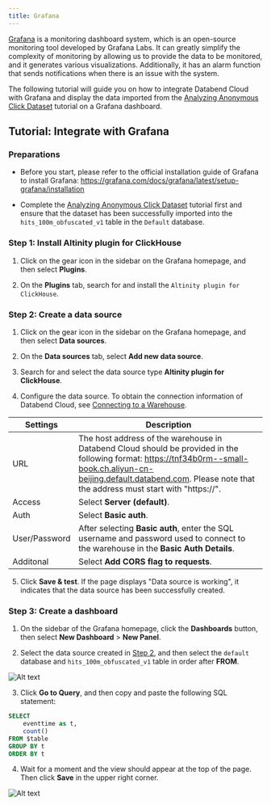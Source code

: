 ```yaml
---
title: Grafana
---
```


[Grafana](https://grafana.com/) is a monitoring dashboard system, which is an open-source monitoring tool developed by Grafana Labs. It can greatly simplify the complexity of monitoring by allowing us to provide the data to be monitored, and it generates various visualizations. Additionally, it has an alarm function that sends notifications when there is an issue with the system.

The following tutorial will guide you on how to integrate Databend Cloud with Grafana and display the data imported from the [Analyzing Anonymous Click Dataset](../01-getting-started/04-tutorials-datasets/01-tutorial1.md) tutorial on a Grafana dashboard.

## Tutorial: Integrate with Grafana

### Preparations

- Before you start, please refer to the official installation guide of Grafana to install Grafana: https://grafana.com/docs/grafana/latest/setup-grafana/installation

- Complete the [Analyzing Anonymous Click Dataset](../01-getting-started/04-tutorials-datasets/01-tutorial1.md) tutorial first and ensure that the dataset has been successfully imported into the `hits_100m_obfuscated_v1` table in the `Default` database.

### Step 1: Install Altinity plugin for ClickHouse

1. Click on the gear icon in the sidebar on the Grafana homepage, and then select **Plugins**.

2. On the **Plugins** tab, search for and install the `Altinity plugin for ClickHouse`.

### Step 2: Create a data source

1. Click on the gear icon in the sidebar on the Grafana homepage, and then select **Data sources**.

2. On the **Data sources** tab, select **Add new data source**.

3. Search for and select the data source type **Altinity plugin for ClickHouse**.

4. Configure the data source. To obtain the connection information of Databend Cloud, see [Connecting to a Warehouse](../02-using-databend-cloud/00-warehouses.md#connecting-to-a-warehouse-connecting).

 Settings       | Description
---------------|---------------------------------------------------------------------------------------------------------------------------
 URL           | The host address of the warehouse in Databend Cloud should be provided in the following format: https://tnf34b0rm--small-book.ch.aliyun-cn-beijing.default.databend.com. Please note that the address must start with "https://".
 Access        | Select **Server (default)**.                                                                                                    
 Auth          | Select **Basic auth**.                                                                                                          
 User/Password | After selecting **Basic auth**, enter the SQL username and password used to connect to the warehouse in the **Basic Auth Details**.                                                                  
 Additonal     | Select **Add CORS flag to requests**.                                                                                            

5. Click **Save & test**. If the page displays "Data source is working", it indicates that the data source has been successfully created.

### Step 3: Create a dashboard

1. On the sidebar of the Grafana homepage, click the **Dashboards** button, then select **New Dashboard** > **New Panel**.

2. Select the data source created in [Step 2](#step-2-create-a-data-source), and then select the `default` database and `hits_100m_obfuscated_v1` table in order after **FROM**.

![Alt text](@site/static/img/documents_cn/BI/create-dashboard.png)

3. Click **Go to Query**, and then copy and paste the following SQL statement:

```sql
SELECT
    eventtime as t,
    count()
FROM $table
GROUP BY t
ORDER BY t
```

4. Wait for a moment and the view should appear at the top of the page. Then click **Save** in the upper right corner.

![Alt text](@site/static/img/documents_cn/BI/table-view.png)
